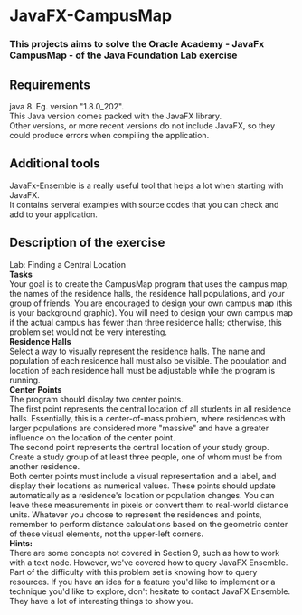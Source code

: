 # JavaFX-CampusMap
### This projects aims to solve the Oracle Academy - JavaFx CampusMap - of the Java Foundation Lab exercise

## Requirements
java 8. Eg. version "1.8.0_202".\
This Java version comes packed with the JavaFX library.\
Other versions, or more recent versions do not include JavaFX, so they could produce errors when compiling the application.

## Additional tools
JavaFx-Ensemble is a really useful tool that helps a lot when starting with JavaFX.\
It contains serveral examples with source codes that you can check and add to your application.

## Description of the exercise
Lab: Finding a Central Location\
**Tasks**\
Your goal is to create the CampusMap program that uses the campus map, the names of the residence halls, the residence hall populations, and your group of friends. You are encouraged to design your own campus map (this is your background graphic). You will need to design your own campus map if the actual campus has fewer than three residence halls; otherwise, this problem set would not be very interesting.\
**Residence Halls**\
Select a way to visually represent the residence halls. The name and population of each residence hall must also be visible. The population and location of each residence hall must be adjustable while the program is running.\
**Center Points**\
The program should display two center points.\
The first point represents the central location of all students in all residence halls. Essentially, this is a center-of-mass problem, where residences with larger populations are considered more "massive" and have a greater influence on the location of the center point.\
The second point represents the central location of your study group. Create a study group of at least three people, one of whom must be from another residence.\
Both center points must include a visual representation and a label, and display their locations as numerical values. These points should update automatically as a residence's location or population changes. You can leave these measurements in pixels or convert them to real-world distance units.
Whatever you choose to represent the residences and points, remember to perform distance calculations based on the geometric center of these visual elements, not the upper-left corners.\
**Hints:**\
There are some concepts not covered in Section 9, such as how to work with a text node. However, we've covered how to query JavaFX Ensemble. Part of the difficulty with this problem set is knowing how to query resources. If you have an idea for a feature you'd like to implement or a technique you'd like to explore, don't hesitate to contact JavaFX Ensemble. They have a lot of interesting things to show you.
